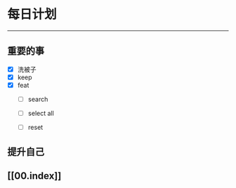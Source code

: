 
# 每日计划
---
## 重要的事

- [x]  洗被子
- [x]  keep
- [x]  feat
     - [ ]  search
     - [ ] select all
     - [ ] reset



## 提升自己

  



## [[00.index]]










